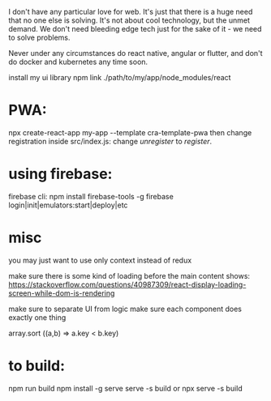 I don't have any particular love for web. It's just that there is a huge need that no one else is solving. It's not about cool technology, but the unmet demand. We don't need bleeding edge tech just for the sake of it - we need to solve problems.

Never under any circumstances do react native, angular or flutter, and don't do docker and kubernetes any time soon.

install my ui library
npm link ./path/to/my/app/node_modules/react


# PWA:
npx create-react-app my-app --template cra-template-pwa
then change registration inside src/index.js: change _unregister_ to _register_.


# using firebase:

firebase cli:
npm install firebase-tools -g
firebase login|init|emulators:start|deploy|etc


# misc

you may just want to use only context instead of redux

make sure there is some kind of loading before the main content shows:
https://stackoverflow.com/questions/40987309/react-display-loading-screen-while-dom-is-rendering


make sure to separate UI from logic
make sure each component does exactly one thing

array.sort ((a,b) => a.key < b.key)


# to build:

npm run build
npm install -g serve
serve -s build or npx serve -s build